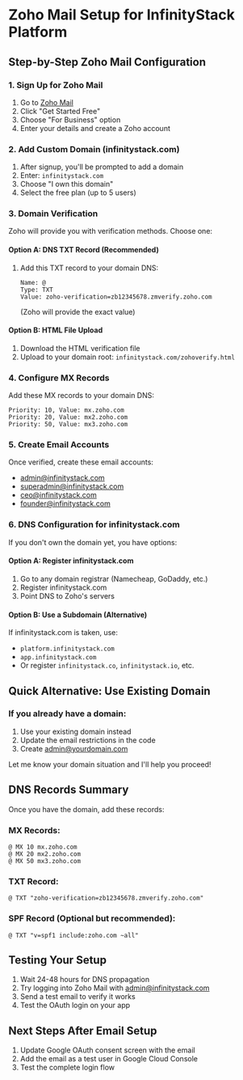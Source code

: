 # Zoho Mail Setup for InfinityStack Platform

## Step-by-Step Zoho Mail Configuration

### 1. Sign Up for Zoho Mail
1. Go to [Zoho Mail](https://www.zoho.com/mail/)
2. Click "Get Started Free"
3. Choose "For Business" option
4. Enter your details and create a Zoho account

### 2. Add Custom Domain (infinitystack.com)
1. After signup, you'll be prompted to add a domain
2. Enter: `infinitystack.com`
3. Choose "I own this domain"
4. Select the free plan (up to 5 users)

### 3. Domain Verification
Zoho will provide you with verification methods. Choose one:

#### Option A: DNS TXT Record (Recommended)
1. Add this TXT record to your domain DNS:
   ```
   Name: @
   Type: TXT
   Value: zoho-verification=zb12345678.zmverify.zoho.com
   ```
   (Zoho will provide the exact value)

#### Option B: HTML File Upload
1. Download the HTML verification file
2. Upload to your domain root: `infinitystack.com/zohoverify.html`

### 4. Configure MX Records
Add these MX records to your domain DNS:
```
Priority: 10, Value: mx.zoho.com
Priority: 20, Value: mx2.zoho.com
Priority: 50, Value: mx3.zoho.com
```

### 5. Create Email Accounts
Once verified, create these email accounts:
- admin@infinitystack.com
- superadmin@infinitystack.com
- ceo@infinitystack.com
- founder@infinitystack.com

### 6. DNS Configuration for infinitystack.com
If you don't own the domain yet, you have options:

#### Option A: Register infinitystack.com
1. Go to any domain registrar (Namecheap, GoDaddy, etc.)
2. Register infinitystack.com
3. Point DNS to Zoho's servers

#### Option B: Use a Subdomain (Alternative)
If infinitystack.com is taken, use:
- `platform.infinitystack.com`
- `app.infinitystack.com`
- Or register `infinitystack.co`, `infinitystack.io`, etc.

## Quick Alternative: Use Existing Domain

### If you already have a domain:
1. Use your existing domain instead
2. Update the email restrictions in the code
3. Create admin@yourdomain.com

Let me know your domain situation and I'll help you proceed!

## DNS Records Summary
Once you have the domain, add these records:

### MX Records:
```
@ MX 10 mx.zoho.com
@ MX 20 mx2.zoho.com  
@ MX 50 mx3.zoho.com
```

### TXT Record:
```
@ TXT "zoho-verification=zb12345678.zmverify.zoho.com"
```

### SPF Record (Optional but recommended):
```
@ TXT "v=spf1 include:zoho.com ~all"
```

## Testing Your Setup
1. Wait 24-48 hours for DNS propagation
2. Try logging into Zoho Mail with admin@infinitystack.com
3. Send a test email to verify it works
4. Test the OAuth login on your app

## Next Steps After Email Setup
1. Update Google OAuth consent screen with the email
2. Add the email as a test user in Google Cloud Console
3. Test the complete login flow